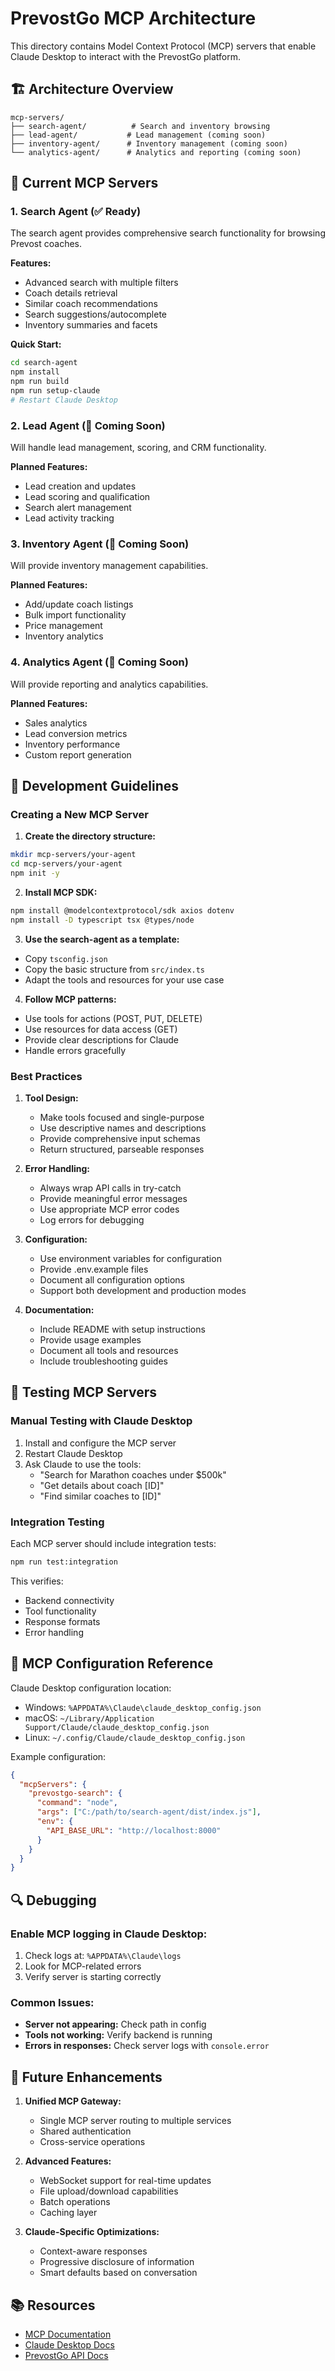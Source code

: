 # PrevostGo MCP Architecture

This directory contains Model Context Protocol (MCP) servers that enable Claude Desktop to interact with the PrevostGo platform.

## 🏗️ Architecture Overview

```
mcp-servers/
├── search-agent/          # Search and inventory browsing
├── lead-agent/           # Lead management (coming soon)
├── inventory-agent/      # Inventory management (coming soon)
└── analytics-agent/      # Analytics and reporting (coming soon)
```

## 🚀 Current MCP Servers

### 1. Search Agent (✅ Ready)
The search agent provides comprehensive search functionality for browsing Prevost coaches.

**Features:**
- Advanced search with multiple filters
- Coach details retrieval
- Similar coach recommendations
- Search suggestions/autocomplete
- Inventory summaries and facets

**Quick Start:**
```bash
cd search-agent
npm install
npm run build
npm run setup-claude
# Restart Claude Desktop
```

### 2. Lead Agent (🚧 Coming Soon)
Will handle lead management, scoring, and CRM functionality.

**Planned Features:**
- Lead creation and updates
- Lead scoring and qualification
- Search alert management
- Lead activity tracking

### 3. Inventory Agent (🚧 Coming Soon)
Will provide inventory management capabilities.

**Planned Features:**
- Add/update coach listings
- Bulk import functionality
- Price management
- Inventory analytics

### 4. Analytics Agent (🚧 Coming Soon)
Will provide reporting and analytics capabilities.

**Planned Features:**
- Sales analytics
- Lead conversion metrics
- Inventory performance
- Custom report generation

## 🔧 Development Guidelines

### Creating a New MCP Server

1. **Create the directory structure:**
```bash
mkdir mcp-servers/your-agent
cd mcp-servers/your-agent
npm init -y
```

2. **Install MCP SDK:**
```bash
npm install @modelcontextprotocol/sdk axios dotenv
npm install -D typescript tsx @types/node
```

3. **Use the search-agent as a template:**
- Copy `tsconfig.json`
- Copy the basic structure from `src/index.ts`
- Adapt the tools and resources for your use case

4. **Follow MCP patterns:**
- Use tools for actions (POST, PUT, DELETE)
- Use resources for data access (GET)
- Provide clear descriptions for Claude
- Handle errors gracefully

### Best Practices

1. **Tool Design:**
   - Make tools focused and single-purpose
   - Use descriptive names and descriptions
   - Provide comprehensive input schemas
   - Return structured, parseable responses

2. **Error Handling:**
   - Always wrap API calls in try-catch
   - Provide meaningful error messages
   - Use appropriate MCP error codes
   - Log errors for debugging

3. **Configuration:**
   - Use environment variables for configuration
   - Provide .env.example files
   - Document all configuration options
   - Support both development and production modes

4. **Documentation:**
   - Include README with setup instructions
   - Provide usage examples
   - Document all tools and resources
   - Include troubleshooting guides

## 🧪 Testing MCP Servers

### Manual Testing with Claude Desktop

1. Install and configure the MCP server
2. Restart Claude Desktop
3. Ask Claude to use the tools:
   - "Search for Marathon coaches under $500k"
   - "Get details about coach [ID]"
   - "Find similar coaches to [ID]"

### Integration Testing

Each MCP server should include integration tests:

```bash
npm run test:integration
```

This verifies:
- Backend connectivity
- Tool functionality
- Response formats
- Error handling

## 📝 MCP Configuration Reference

Claude Desktop configuration location:
- Windows: `%APPDATA%\Claude\claude_desktop_config.json`
- macOS: `~/Library/Application Support/Claude/claude_desktop_config.json`
- Linux: `~/.config/Claude/claude_desktop_config.json`

Example configuration:
```json
{
  "mcpServers": {
    "prevostgo-search": {
      "command": "node",
      "args": ["C:/path/to/search-agent/dist/index.js"],
      "env": {
        "API_BASE_URL": "http://localhost:8000"
      }
    }
  }
}
```

## 🔍 Debugging

### Enable MCP logging in Claude Desktop:
1. Check logs at: `%APPDATA%\Claude\logs`
2. Look for MCP-related errors
3. Verify server is starting correctly

### Common Issues:
- **Server not appearing:** Check path in config
- **Tools not working:** Verify backend is running
- **Errors in responses:** Check server logs with `console.error`

## 🚀 Future Enhancements

1. **Unified MCP Gateway:**
   - Single MCP server routing to multiple services
   - Shared authentication
   - Cross-service operations

2. **Advanced Features:**
   - WebSocket support for real-time updates
   - File upload/download capabilities
   - Batch operations
   - Caching layer

3. **Claude-Specific Optimizations:**
   - Context-aware responses
   - Progressive disclosure of information
   - Smart defaults based on conversation

## 📚 Resources

- [MCP Documentation](https://github.com/anthropics/model-context-protocol)
- [Claude Desktop Docs](https://claude.ai/desktop)
- [PrevostGo API Docs](../backend/README.md)
